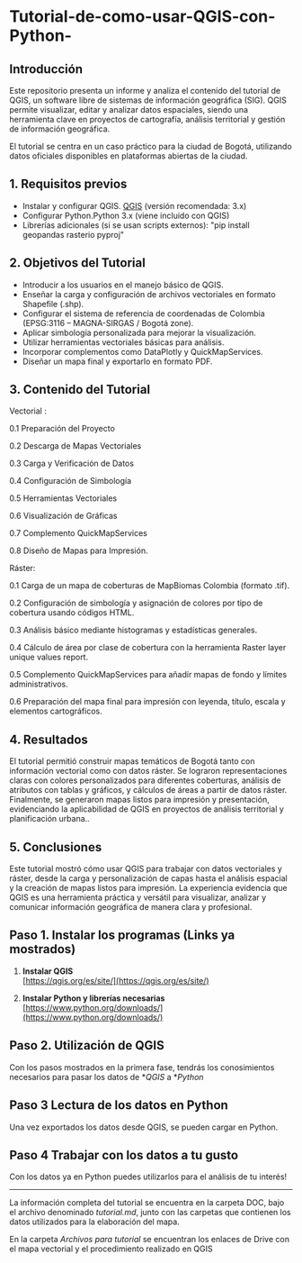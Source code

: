 # Tutorial-de-como-usar-QGIS-con-Python-

## Introducción
Este repositorio presenta un informe y analiza el contenido del tutorial de QGIS, un software libre de sistemas de información geográfica (SIG). QGIS permite visualizar, editar y analizar datos espaciales, siendo una herramienta clave en proyectos de cartografía, análisis territorial y gestión de información geográfica.

El tutorial se centra en un caso práctico para la ciudad de  Bogotá, utilizando datos oficiales disponibles en plataformas abiertas de la ciudad.

## 1. Requisitos previos
* Instalar y configurar QGIS.  [QGIS](https://qgis.org/download/) (versión recomendada: 3.x)
* Configurar Python.Python 3.x (viene incluido con QGIS)
* Librerías adicionales (si se usan scripts externos): "pip install geopandas rasterio pyproj"


## 2. Objetivos del Tutorial
* Introducir a los usuarios en el manejo básico de QGIS.
* Enseñar la carga y configuración de archivos vectoriales en formato Shapefile (.shp).
* Configurar el sistema de referencia de coordenadas de Colombia (EPSG:3116 – MAGNA-SIRGAS / Bogotá zone).
* Aplicar simbología personalizada para mejorar la visualización.
* Utilizar herramientas vectoriales básicas para análisis.
* Incorporar complementos como DataPlotly y QuickMapServices.
* Diseñar un mapa final y exportarlo en formato PDF.

## 3. Contenido del Tutorial  

Vectorial :


   0.1 Preparación del Proyecto

   0.2 Descarga de Mapas Vectoriales

   0.3 Carga y Verificación de Datos

   0.4 Configuración de Simbología

   0.5 Herramientas Vectoriales

   0.6 Visualización de Gráficas

   0.7 Complemento QuickMapServices

   0.8 Diseño de Mapas para Impresión. 

   
Ráster:


   0.1 Carga de un mapa de coberturas de MapBiomas Colombia (formato .tif).

   0.2 Configuración de simbología y asignación de colores por tipo de cobertura usando códigos HTML.

   0.3 Análisis básico mediante histogramas y estadísticas generales.

   0.4 Cálculo de área por clase de cobertura con la herramienta Raster layer unique values report.

   0.5 Complemento QuickMapServices para añadir mapas de fondo y límites administrativos.

   0.6 Preparación del mapa final para impresión con leyenda, título, escala y elementos cartográficos.


## 4. Resultados 

El tutorial permitió construir mapas temáticos de Bogotá tanto con información vectorial como con datos ráster. Se lograron representaciones claras con colores personalizados para diferentes coberturas, análisis de atributos con tablas y gráficos, y cálculos de áreas a partir de datos ráster. Finalmente, se generaron mapas listos para impresión y presentación, evidenciando la aplicabilidad de QGIS en proyectos de análisis territorial y planificación urbana..

## 5. Conclusiones
Este tutorial mostró cómo usar QGIS para trabajar con datos vectoriales y ráster, desde la carga y personalización de capas hasta el análisis espacial y la creación de mapas listos para impresión. La experiencia evidencia que QGIS es una herramienta práctica y versátil para visualizar, analizar y comunicar información geográfica de manera clara y profesional.

## Paso 1. Instalar los programas (Links ya mostrados)

1. **Instalar QGIS**  
   [https://qgis.org/es/site/](https://qgis.org/es/site/)  

2. **Instalar Python y librerías necesarias**
   [https://www.python.org/downloads/](https://www.python.org/downloads/)  

## Paso 2. Utilización de QGIS

Con los pasos mostrados en la primera fase, tendrás los conosimientos necesarios para pasar los datos de **QGIS* a **Python*

## Paso 3 Lectura de los datos en Python

Una vez exportados los datos desde QGIS, se pueden cargar en Python.

## Paso 4 Trabajar con los datos a tu gusto

Con los datos ya en Python puedes utilizarlos para el análisis de tu interés!

---

La información completa del tutorial se encuentra en la carpeta DOC, bajo el archivo denominado *tutorial.md*, junto con las carpetas que contienen los datos utilizados para la elaboración del mapa.

En la carpeta *Archivos para tutorial* se encuentran los enlaces de Drive con el mapa vectorial y el procedimiento realizado en QGIS
